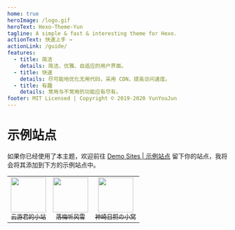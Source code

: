 ```yaml
---
home: true
heroImage: /logo.gif
heroText: Hexo-Theme-Yun
tagline: A simple & fast & interesting theme for Hexo.
actionText: 快速上手 →
actionLink: /guide/
features:
  - title: 简洁
    details: 简洁、优雅、自适应的用户界面。
  - title: 快速
    details: 尽可能地优化无用代码，采用 CDN，提高访问速度。
  - title: 有趣
    details: 常用与不常用的功能应有尽有。
footer: MIT Licensed | Copyright © 2019-2020 YunYouJun
---
```


# 示例站点

如果你已经使用了本主题，欢迎前往 [Demo Sites | 示例站点](https://github.com/YunYouJun/hexo-theme-yun/issues/3) 留下你的站点，我将会将其添加到下方的示例站点中。

<table align="center">
  <tr align="center">
    <td>
      <a href="https://www.yunyoujun.cn">
        <img width="80px" src="https://www.yunyoujun.cn/images/avatar.jpg"/>
        <br />
        <sub>云游君的小站</sub>  
      </a>
    </td>
    <td>
      <a href="https://yuexiaoya.info">
        <img width="80px" src="https://yuexiaoya.info/photo.jpg"/>
        <br />
        <sub>落梅听风雪</sub>
      </a>
    </td>
    <td>
      <a href="https://sernikki.github.io">
        <img width="80px" src="https://i.loli.net/2020/03/13/xzKUC1NEj5OicfA.jpg"/>
        <br />
        <sub>神崎日照の小窝</sub>
      </a>
    </td>
  </tr>
</table>
